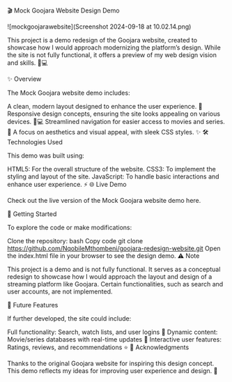 🎬 Mock Goojara Website Design Demo

![mockgoojarawebsite](Screenshot 2024-09-18 at 10.02.14.png)


This project is a demo redesign of the Goojara website, created to showcase how I would approach modernizing the platform’s design. While the site is not fully functional, it offers a preview of my web design vision and skills. 🍿💻

✨ Overview

The Mock Goojara website demo includes:

A clean, modern layout designed to enhance the user experience. 🎨
Responsive design concepts, ensuring the site looks appealing on various devices. 📱💻
Streamlined navigation for easier access to movies and series. 🎥
A focus on aesthetics and visual appeal, with sleek CSS styles. ✨
🛠️ Technologies Used

This demo was built using:

HTML5: For the overall structure of the website.
CSS3: To implement the styling and layout of the site.
JavaScript: To handle basic interactions and enhance user experience. ⚡
🌐 Live Demo

Check out the live version of the Mock Goojara website demo here.

🚀 Getting Started

To explore the code or make modifications:

Clone the repository:
bash
Copy code
git clone https://github.com/NqobileMthombeni/goojara-redesign-website.git
Open the index.html file in your browser to see the design demo.
⚠️ Note

This project is a demo and is not fully functional. It serves as a conceptual redesign to showcase how I would approach the layout and design of a streaming platform like Goojara. Certain functionalities, such as search and user accounts, are not implemented.

📜 Future Features

If further developed, the site could include:

Full functionality: Search, watch lists, and user logins 🔐
Dynamic content: Movie/series databases with real-time updates 🎥
Interactive user features: Ratings, reviews, and recommendations ⭐
🤝 Acknowledgments

Thanks to the original Goojara website for inspiring this design concept. This demo reflects my ideas for improving user experience and design. 🌟

